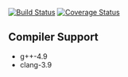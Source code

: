 [![Build Status](https://travis-ci.org/i05nagai/numerical_recipe.svg?branch=master)](https://travis-ci.org/i05nagai/numerical_recipe)
[![Coverage Status](https://coveralls.io/repos/github/i05nagai/numerical_recipe/badge.svg)](https://coveralls.io/github/i05nagai/numerical_recipe)

## Compiler Support
* g++-4.9
* clang-3.9
